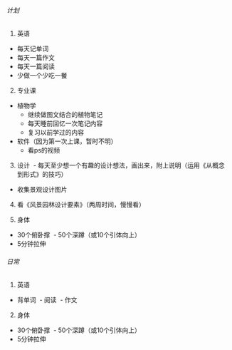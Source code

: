 ###### 计划
1. 英语
  - 每天记单词
  - 每天一篇作文
  - 每天一篇阅读
  - 少做一个少吃一餐
  
2. 专业课
  - 植物学
    - 继续做图文结合的植物笔记
    - 每天睡前回忆一次笔记内容
    - 复习以前学过的内容
  - 软件（因为第一次上课，暂时不明）
    - 看ps的视频
    
3. 设计
  - 每天至少想一个有趣的设计想法，画出来，附上说明（运用《从概念到形式》的技巧）
  - 收集景观设计图片
  
4. 看《风景园林设计要素》（两周时间，慢慢看）

5. 身体

  - 30个俯卧撑
  - 50个深蹲（或10个引体向上）
  - 5分钟拉伸
  
###### 日常
1. 英语
  - 背单词
  - 阅读
  - 作文
  
2. 身体
  - 30个俯卧撑
  - 50个深蹲（或10个引体向上）
  - 5分钟拉伸
